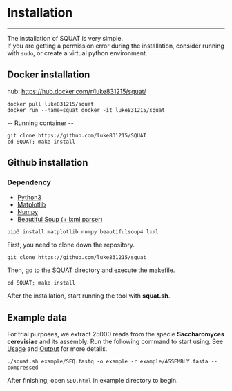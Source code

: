 # Installation
---

The installation of SQUAT is very simple.  
If you are getting a permission error during the installation, consider running with `sudo`, or create a virtual python environment.

## Docker installation
hub: https://hub.docker.com/r/luke831215/squat/

	docker pull luke831215/squat
	docker run --name=squat_docker -it luke831215/squat

-- Running container --

	git clone https://github.com/luke831215/SQUAT
	cd SQUAT; make install

## Github installation

### Dependency
- [Python3](https://www.python.org/downloads/)
- [Matplotlib](https://matplotlib.org/faq/installing_faq.html#python-org-python)
- [Numpy](https://askubuntu.com/questions/765494/how-to-install-numpy-for-python3)
- [Beautiful Soup (+ lxml parser)](https://www.crummy.com/software/BeautifulSoup/bs4/doc/#installing-beautiful-soup) 

`pip3 install matplotlib numpy beautifulsoup4 lxml`

First, you need to clone down the repository.

	git clone https://github.com/luke831215/squat

Then, go to the SQUAT directory and execute the makefile.
	
	cd SQUAT; make install

After the installation, start running the tool with **squat.sh**.

## Example data

For trial purposes, we extract 25000 reads from the specie **Saccharomyces cerevisiae** and its assembly. Run the following command to start using. See [Usage](usage.md) and [Output](output.md) for more details.

	./squat.sh example/SEQ.fastq -o example -r example/ASSEMBLY.fasta --compressed

After finishing, open `SEQ.html` in example directory to begin.
